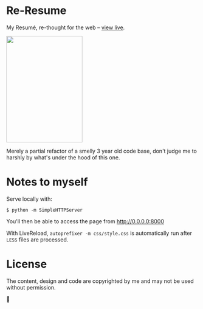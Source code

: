 # Re-Resume

My Resumé, re-thought for the web – [view live](http://pirijan.org).

<a href="http://pirijan.org">
<img src="http://payload100.cargocollective.com/1/0/1410/4304324/prt_200x280_1380127439_2x.png" width="200" height="280">
</a>

Merely a partial refactor of a smelly 3 year old code base, don't judge me to harshly by what's under the hood of this one.

# Notes to myself

Serve locally with:
```
$ python -m SimpleHTTPServer
```
You'll then be able to access the page from http://0.0.0.0:8000

With LiveReload, `autoprefixer -m css/style.css` is automatically run after `LESS` files are processed.

# License

The content, design and code are copyrighted by me and may not be used without permission.

:sunrise:
